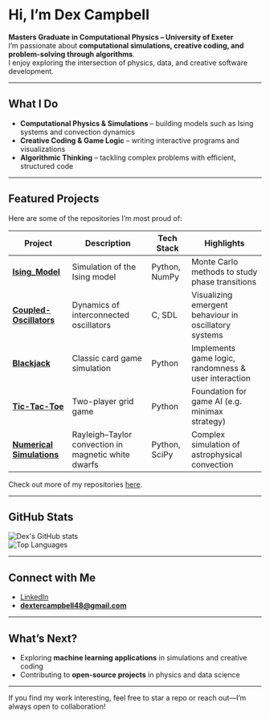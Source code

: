 # Hi, I’m **Dex Campbell**   

**Masters Graduate in Computational Physics – University of Exeter**  
I’m passionate about **computational simulations, creative coding, and problem-solving through algorithms**.  
I enjoy exploring the intersection of physics, data, and creative software development.  

---

## What I Do

- **Computational Physics & Simulations** – building models such as Ising systems and convection dynamics  
- **Creative Coding & Game Logic** – writing interactive programs and visualizations  
- **Algorithmic Thinking** – tackling complex problems with efficient, structured code  

---

## Featured Projects

Here are some of the repositories I’m most proud of:

| Project | Description | Tech Stack | Highlights |
|---------|-------------|------------|------------|
| [**Ising_Model**](https://github.com/dex-campbell/Ising_Model) | Simulation of the Ising model | Python, NumPy | Monte Carlo methods to study phase transitions |
| [**Coupled-Oscillators**](https://github.com/dex-campbell/Coupled-Oscillators) | Dynamics of interconnected oscillators | C, SDL | Visualizing emergent behaviour in oscillatory systems |
| [**Blackjack**](https://github.com/dex-campbell/Blackjack) | Classic card game simulation | Python | Implements game logic, randomness & user interaction |
| [**Tic-Tac-Toe**](https://github.com/dex-campbell/Tic-Tac-Toe) | Two-player grid game | Python | Foundation for game AI (e.g. minimax strategy) |
| [**Numerical Simulations**](https://github.com/dex-campbell/Numerical-Simulations) | Rayleigh–Taylor convection in magnetic white dwarfs | Python, SciPy | Complex simulation of astrophysical convection |

Check out more of my repositories [here](https://github.com/dex-campbell?tab=repositories).

---

## GitHub Stats

![Dex's GitHub stats](https://github-readme-stats.vercel.app/api?username=dex-campbell&show_icons=true&theme=radical)  
![Top Languages](https://github-readme-stats.vercel.app/api/top-langs/?username=dex-campbell&layout=compact&theme=radical)

---

## Connect with Me

- [LinkedIn](https://www.linkedin.com/in/dexter-campbell-124865313/)  
- **dextercampbell48@gmail.com**

---

## What’s Next?

- Exploring **machine learning applications** in simulations and creative coding   
- Contributing to **open-source projects** in physics and data science  

---

If you find my work interesting, feel free to star a repo or reach out—I’m always open to collaboration!
